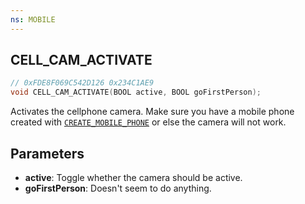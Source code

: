 ```yaml
---
ns: MOBILE
---
```

## CELL_CAM_ACTIVATE

```c
// 0xFDE8F069C542D126 0x234C1AE9
void CELL_CAM_ACTIVATE(BOOL active, BOOL goFirstPerson);
```

Activates the cellphone camera. Make sure you have a mobile phone created with [`CREATE_MOBILE_PHONE`](#_0xA4E8E696C532FBC7) or else the camera will not work.

## Parameters
* **active**: Toggle whether the camera should be active.
* **goFirstPerson**: Doesn't seem to do anything.

